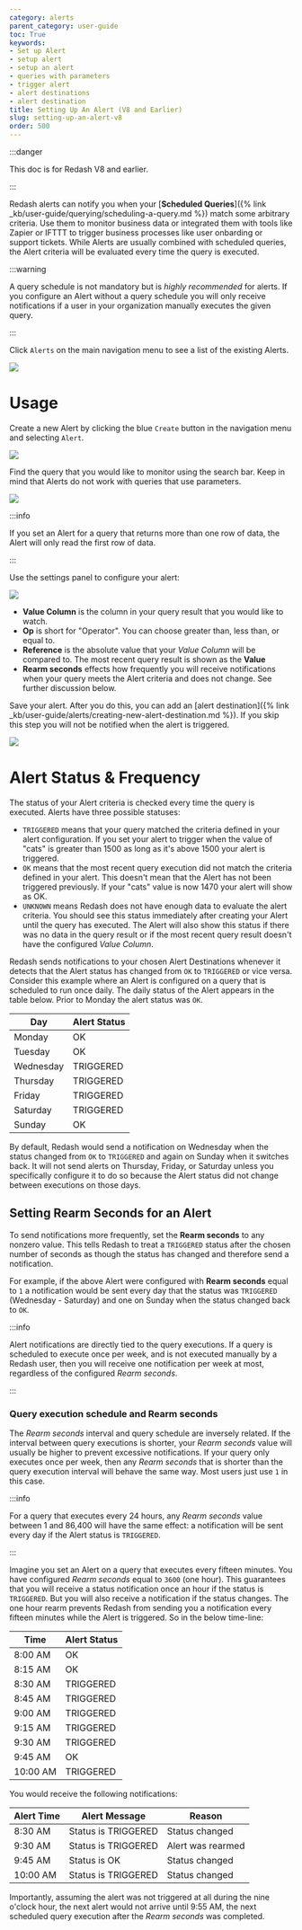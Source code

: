 ```yaml
---
category: alerts
parent_category: user-guide
toc: True
keywords:
- Set up Alert
- setup alert
- setup an alert
- queries with parameters
- trigger alert
- alert destinations
- alert destination
title: Setting Up An Alert (V8 and Earlier)
slug: setting-up-an-alert-v8
order: 500
---
```


:::danger

This doc is for Redash V8 and earlier.

:::

Redash alerts can notify you when your [**Scheduled Queries**]({% link _kb/user-guide/querying/scheduling-a-query.md %}) match some arbitrary criteria. Use them to monitor business data or integrated them with tools like Zapier or IFTTT to trigger business processes like user onbarding or support tickets. While Alerts are usually combined with scheduled queries, the Alert criteria will be evaluated every time the query is executed.

:::warning

A query schedule is not mandatory but is _highly recommended_ for alerts. If you configure an Alert without a query schedule you will only receive notifications if a user in your organization manually executes the given query.

:::

Click `Alerts` on the main navigation menu to see a list of the existing Alerts.

![](/static/images/docs/gitbook/alerts.png)

# Usage

Create a new Alert by clicking the blue `Create` button in the navigation menu and selecting `Alert`.

![](/static/images/docs/gitbook/create-alert.png)

Find the query that you would like to monitor using the search bar. Keep in mind that Alerts do not work with queries that use parameters.

![](/static/images/docs/gitbook/new-alert-query-search.png)

:::info

If you set an Alert for a query that returns more than one row of data, the Alert will only read the first row of data.

:::

Use the settings panel to configure your alert:

![](/static/images/docs/gitbook/alerts_settings.png)

* **Value Column** is the column in your query result that you would like to watch.
* **Op** is short for "Operator". You can choose greater than, less than, or equal to.
* **Reference** is the absolute value that your _Value Column_ will be compared to. The most recent query result is shown as the **Value**
* **Rearm seconds** effects how frequently you will receive notifications when your query meets the Alert criteria and does not change. See further discussion below.

Save your alert. After you do this, you can add an [alert destination]({% link _kb/user-guide/alerts/creating-new-alert-destination.md %}). If you skip this step you will not be notified when the alert is triggered.

![](/static/images/docs/gitbook/alert_destination.png)

# Alert Status & Frequency

The status of your Alert criteria is checked every time the query is executed. Alerts have three possible statuses:

* `TRIGGERED` means that your query matched the criteria defined in your alert configuration. If you set your alert to trigger when the value of "cats" is greater than 1500 as long as it's above 1500 your alert is triggered.
* `OK` means that the most recent query execution did not match the criteria defined in your alert. This doesn't mean that the Alert has not been triggered previously. If your "cats" value is now 1470 your alert will show as OK.
* `UNKNOWN` means Redash does not have enough data to evaluate the alert criteria. You should see this status immediately after creating your Alert until the query has executed. The Alert will also show this status if there was no data in the query result or if the most recent query result doesn't have the configured _Value Column_.

Redash sends notifications to your chosen Alert Destinations whenever it detects that the Alert status has changed from `OK` to `TRIGGERED` or vice versa. Consider this example where an Alert is configured on a query that is scheduled to run once daily. The daily status of the Alert appears in the table below. Prior to Monday the alert status was `OK`.

| Day       | Alert Status |
|-----------|--------------|
| Monday    | OK           |
| Tuesday   | OK           |
| Wednesday | TRIGGERED    |
| Thursday  | TRIGGERED    |
| Friday    | TRIGGERED    |
| Saturday  | TRIGGERED    |
| Sunday    | OK           |

By default, Redash would send a notification on Wednesday when the status changed from `OK` to `TRIGGERED` and again on Sunday when it switches back. It will not send alerts on Thursday, Friday, or Saturday unless you specifically configure it to do so because the Alert status did not change between executions on those days.

## Setting Rearm Seconds for an Alert

To send notifications more frequently, set the **Rearm seconds** to any nonzero value. This tells Redash to treat a `TRIGGERED` status after the chosen number of seconds as though the status has changed and therefore send a notification.

For example, if the above Alert were configured with **Rearm seconds** equal to `1` a notification would be sent every day that the status was `TRIGGERED` (Wednesday - Saturday) and one on Sunday when the status changed back to `OK`.

:::info

Alert notifications are directly tied to the query executions. If a query is scheduled to execute once per week, and is not executed manually by a Redash user, then you will receive one notification per week at most, regardless of the configured _Rearm seconds_.

:::

### Query execution schedule and Rearm seconds

The _Rearm seconds_ interval and query schedule are inversely related. If the interval between query executions is shorter, your _Rearm seconds_ value will usually be higher to prevent excessive notifications. If your query only executes once per week, then any _Rearm seconds_ that is shorter than the query execution interval will behave the same way. Most users just use `1` in this case.

:::info

For a query that executes every 24 hours, any _Rearm seconds_ value between 1 and 86,400 will have the same effect: a notification will be sent every day if the Alert status is `TRIGGERED`.

:::

Imagine you set an Alert on a query that executes every fifteen minutes. You have configured _Rearm seconds_ equal to `3600` (one hour). This guarantees that you will receive a status notification once an hour if the status is `TRIGGERED`. But you will also receive a notification if the status changes. The one hour rearm prevents Redash from sending you a notification every fifteen minutes while the Alert is triggered. So in the below time-line:

| Time     | Alert Status |
|----------|--------------|
| 8:00 AM  | OK           |
| 8:15 AM  | OK           |
| 8:30 AM  | TRIGGERED    |
| 8:45 AM  | TRIGGERED    |
| 9:00 AM  | TRIGGERED    |
| 9:15 AM  | TRIGGERED    |
| 9:30 AM  | TRIGGERED    |
| 9:45 AM  | OK           |
| 10:00 AM | TRIGGERED    |

You would receive the following notifications:

| Alert Time | Alert Message       | Reason            |
|------------|---------------------|-------------------|
| 8:30 AM    | Status is TRIGGERED | Status changed    |
| 9:30 AM    | Status is TRIGGERED | Alert was rearmed |
| 9:45 AM    | Status is OK        | Status changed    |
| 10:00 AM   | Status is TRIGGERED | Status changed    |

Importantly, assuming the alert was not triggered at all during the nine o'clock hour, the next alert would not arrive until 9:55 AM, the next scheduled query execution after the _Rearm seconds_ was completed.
